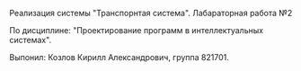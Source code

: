 Реализация системы "Транспорнтая система".
Лабараторная работа №2

По дисциплине: "Проектирование программ в интеллектуальных системах".

Выпонил: Козлов Кирилл Александрович, группа 821701.
